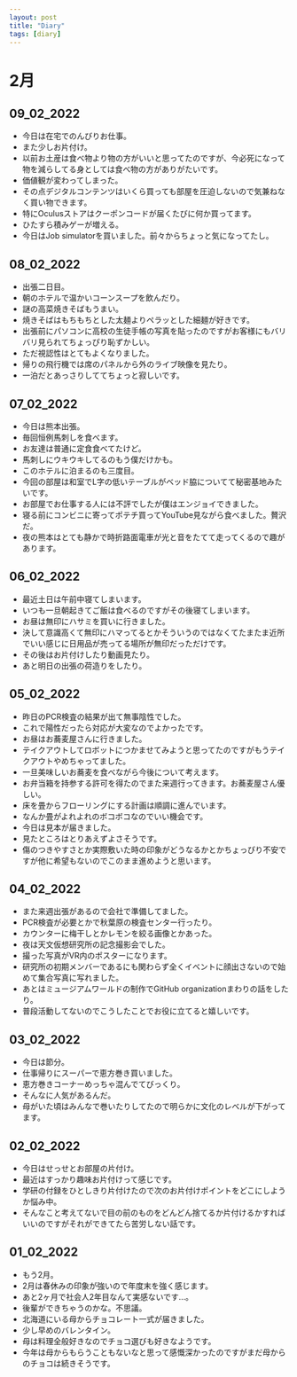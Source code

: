 ```yaml
---
layout: post
title: "Diary"
tags: [diary]
---
```


# 2月
## 09_02_2022
* 今日は在宅でのんびりお仕事。
* また少しお片付け。
* 以前お土産は食べ物より物の方がいいと思ってたのですが、今必死になって物を減らしてる身としては食べ物の方がありがたいです。
* 価値観が変わってしまった。
* その点デジタルコンテンツはいくら買っても部屋を圧迫しないので気兼ねなく買い物できます。
* 特にOculusストアはクーポンコードが届くたびに何か買ってます。
* ひたすら積みゲーが増える。
* 今日はJob simulatorを買いました。前々からちょっと気になってたし。

## 08_02_2022
* 出張二日目。
* 朝のホテルで温かいコーンスープを飲んだり。
* 謎の高菜焼きそばもうまい。
* 焼きそばはもちもちとした太麺よりペラッとした細麺が好きです。
* 出張前にパソコンに高校の生徒手帳の写真を貼ったのですがお客様にもバリバリ見られてちょっぴり恥ずかしい。
* ただ視認性はとてもよくなりました。
* 帰りの飛行機では席のパネルから外のライブ映像を見たり。
* 一泊だとあっさりしててちょっと寂しいです。

## 07_02_2022
* 今日は熊本出張。
* 毎回恒例馬刺しを食べます。
* お友達は普通に定食食べてたけど。
* 馬刺しにウキウキしてるのもう僕だけかも。
* このホテルに泊まるのも三度目。
* 今回の部屋は和室でL字の低いテーブルがベッド脇についてて秘密基地みたいです。
* お部屋でお仕事する人には不評でしたが僕はエンジョイできました。
* 寝る前にコンビニに寄ってポテチ買ってYouTube見ながら食べました。贅沢だ。
* 夜の熊本はとても静かで時折路面電車が光と音をたてて走ってくるので趣があります。

## 06_02_2022
* 最近土日は午前中寝てしまいます。
* いつも一旦朝起きてご飯は食べるのですがその後寝てしまいます。
* お昼は無印にハサミを買いに行きました。
* 決して意識高くて無印にハマってるとかそういうのではなくてたまたま近所でいい感じに日用品が売ってる場所が無印だっただけです。
* その後はお片付けしたり動画見たり。
* あと明日の出張の荷造りをしたり。

## 05_02_2022
* 昨日のPCR検査の結果が出て無事陰性でした。
* これで陽性だったら対応が大変なのでよかったです。
* お昼はお蕎麦屋さんに行きました。
* テイクアウトしてロボットにつかませてみようと思ってたのですがもうテイクアウトやめちゃってました。
* 一旦美味しいお蕎麦を食べながら今後について考えます。
* お弁当箱を持参する許可を得たのでまた来週行ってきます。お蕎麦屋さん優しい。
* 床を畳からフローリングにする計画は順調に進んでいます。
* なんか畳がよれよれのボコボコなのでいい機会です。
* 今日は見本が届きました。
* 見たところはとりあえずよさそうです。
* 傷のつきやすさとか実際敷いた時の印象がどうなるかとかちょっぴり不安ですが他に希望もないのでこのまま進めようと思います。

## 04_02_2022
* また来週出張があるので会社で準備してました。
* PCR検査が必要とかで秋葉原の検査センター行ったり。
* カウンターに梅干しとかレモンを絞る画像とかあった。
* 夜は天文仮想研究所の記念撮影会でした。
* 撮った写真がVR内のポスターになります。
* 研究所の初期メンバーであるにも関わらず全くイベントに顔出さないので始めて集合写真に写れました。
* あとはミュージアムワールドの制作でGitHub organizationまわりの話をしたり。
* 普段活動してないのでこうしたことでお役に立てると嬉しいです。

## 03_02_2022
* 今日は節分。
* 仕事帰りにスーパーで恵方巻き買いました。
* 恵方巻きコーナーめっちゃ混んでてびっくり。
* そんなに人気があるんだ。
* 母がいた頃はみんなで巻いたりしてたので明らかに文化のレベルが下がってます。

## 02_02_2022
* 今日はせっせとお部屋の片付け。
* 最近はすっかり趣味お片付けって感じです。
* 学研の付録をひとしきり片付けたので次のお片付けポイントをどこにしようか悩み中。
* そんなこと考えてないで目の前のものをどんどん捨てるか片付けるかすればいいのですがそれができてたら苦労しない話です。

## 01_02_2022
* もう2月。
* 2月は春休みの印象が強いので年度末を強く感じます。
* あと2ヶ月で社会人2年目なんて実感ないです…。
* 後輩ができちゃうのかな。不思議。
* 北海道にいる母からチョコレート一式が届きました。
* 少し早めのバレンタイン。
* 母は料理全般好きなのでチョコ選びも好きなようです。
* 今年は母からもらうこともないなと思って感慨深かったのですがまだ母からのチョコは続きそうです。

